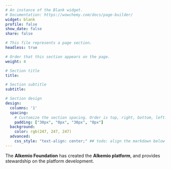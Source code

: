 ```yaml
---
# An instance of the Blank widget.
# Documentation: https://wowchemy.com/docs/page-builder/
widget: blank
profile: false
show_date: false
share: false

# This file represents a page section.
headless: true

# Order that this section appears on the page.
weight: 4

# Section title
title: 

# Section subtitle
subtitle: 

# Section design
design:
  columns: '1'
  spacing:
    # Customize the section spacing. Order is top, right, bottom, left.
    padding: ["30px", "0px", "30px", "0px"]
  background:
    color: rgb(247, 247, 247)
  advanced:
    css_style: "text-align: center;" ## todo: align the markdown below centrally
---
```


The **Alkemio Foundation** has created the **Alkemio platform**, and provides stewardship on the platform development. 